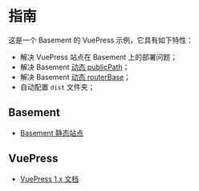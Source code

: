 # 指南

这是一个 Basement 的 VuePress 示例，它具有如下特性：

- 解决 VuePress 站点在 Basement 上的部署问题；
- 解决 Basement [动态 publicPath](https://docs.antfin.com/basement/fe/fe_site#%E5%8A%A8%E6%80%81-publicpath)；
- 解决 Basement [动态 routerBase](https://docs.antfin.com/basement/fe/fe_site#%E5%8A%A8%E6%80%81-routerbase)；
- 自动配置 `dist` 文件夹；

## Basement

- [Basement 静态站点](https://docs.antfin.com/basement/fe/fe_site)

## VuePress

- [VuePress 1.x 文档](https://v1.vuepress.vuejs.org)

